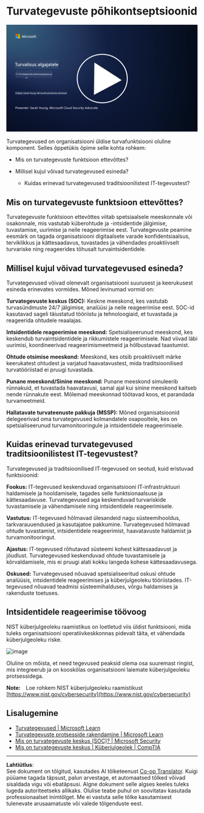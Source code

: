 <!--
CO_OP_TRANSLATOR_METADATA:
{
  "original_hash": "6a55b31df9eebf550d040cef0ef7dff3",
  "translation_date": "2025-10-11T11:16:55+00:00",
  "source_file": "4.1 SecOps key concepts.md",
  "language_code": "et"
}
-->
# Turvategevuste põhikontseptsioonid

[![Vaata videot](../../translated_images/4-1_placeholder.0123f726051a7b9662e6dfa95b10962cbe64c002cde9640da84711fd8d3df642.et.png)](https://learn-video.azurefd.net/vod/player?id=6a1cf511-89e0-493a-8ef9-91c458200266)

Turvategevused on organisatsiooni üldise turvafunktsiooni oluline komponent. Selles õppetükis õpime selle kohta rohkem:

 - Mis on turvategevuste funktsioon ettevõttes?
   
 - Millisel kujul võivad turvategevused esineda?
   
   - Kuidas erinevad turvategevused traditsioonilistest IT-tegevustest?

## Mis on turvategevuste funktsioon ettevõttes?

Turvategevuste funktsioon ettevõttes viitab spetsiaalsele meeskonnale või osakonnale, mis vastutab küberohtude ja -intsidentide jälgimise, tuvastamise, uurimise ja neile reageerimise eest. Turvategevuste peamine eesmärk on tagada organisatsiooni digitaalsete varade konfidentsiaalsus, terviklikkus ja kättesaadavus, tuvastades ja vähendades proaktiivselt turvariske ning reageerides tõhusalt turvaintsidentidele.

## Millisel kujul võivad turvategevused esineda?

Turvategevused võivad olenevalt organisatsiooni suurusest ja keerukusest esineda erinevates vormides. Mõned levinumad vormid on:

**Turvategevuste keskus (SOC):** Keskne meeskond, kes vastutab turvasündmuste 24/7 jälgimise, analüüsi ja neile reageerimise eest. SOC-id kasutavad sageli täiustatud tööriistu ja tehnoloogiaid, et tuvastada ja reageerida ohtudele reaalajas.

**Intsidentidele reageerimise meeskond:** Spetsialiseerunud meeskond, kes keskendub turvaintsidentidele ja rikkumistele reageerimisele. Nad viivad läbi uurimisi, koordineerivad reageerimismeetmeid ja hõlbustavad taastumist.

**Ohtude otsimise meeskond:** Meeskond, kes otsib proaktiivselt märke keerukatest ohtudest ja varjatud haavatavustest, mida traditsioonilised turvatööriistad ei pruugi tuvastada.

**Punane meeskond/Sinine meeskond:** Punane meeskond simuleerib rünnakuid, et tuvastada haavatavusi, samal ajal kui sinine meeskond kaitseb nende rünnakute eest. Mõlemad meeskonnad töötavad koos, et parandada turvameetmeid.

**Hallatavate turvateenuste pakkuja (MSSP):** Mõned organisatsioonid delegeerivad oma turvategevused kolmandatele osapooltele, kes on spetsialiseerunud turvamonitooringule ja intsidentidele reageerimisele.

## Kuidas erinevad turvategevused traditsioonilistest IT-tegevustest?

Turvategevused ja traditsioonilised IT-tegevused on seotud, kuid eristuvad funktsioonid:

**Fookus:** IT-tegevused keskenduvad organisatsiooni IT-infrastruktuuri haldamisele ja hooldamisele, tagades selle funktsionaalsuse ja kättesaadavuse. Turvategevused aga keskenduvad turvariskide tuvastamisele ja vähendamisele ning intsidentidele reageerimisele.

**Vastutus:** IT-tegevused hõlmavad ülesandeid nagu süsteemihooldus, tarkvarauuendused ja kasutajatoe pakkumine. Turvategevused hõlmavad ohtude tuvastamist, intsidentidele reageerimist, haavatavuste haldamist ja turvamonitooringut.

**Ajastus:** IT-tegevused rõhutavad süsteemi kohest kättesaadavust ja jõudlust. Turvategevused keskenduvad ohtude tuvastamisele ja kõrvaldamisele, mis ei pruugi alati kokku langeda kohese kättesaadavusega.

**Oskused:** Turvategevused nõuavad spetsialiseeritud oskusi ohtude analüüsis, intsidentidele reageerimises ja küberjulgeoleku tööriistades. IT-tegevused nõuavad teadmisi süsteemihalduses, võrgu haldamises ja rakenduste toetuses.

## Intsidentidele reageerimise töövoog

NIST küberjulgeoleku raamistikus on loetletud viis üldist funktsiooni, mida tuleks organisatsiooni operatiivkeskkonnas pidevalt täita, et vähendada küberjulgeoleku riske. 

![image](https://github.com/microsoft/Security-101/assets/139931591/f6d19dce-f96e-47bd-9e0a-8019675a602d)

Oluline on mõista, et need tegevused peaksid olema osa suuremast ringist, mis integreerub ja on kooskõlas organisatsiooni laiemate küberjulgeoleku protsessidega. 

**Note:** Loe rohkem NIST küberjulgeoleku raamistikust [https://www.nist.gov/cybersecurity](https://www.nist.gov/cybersecurity)

## Lisalugemine

- [Turvategevused | Microsoft Learn](https://learn.microsoft.com/security/operations/overview?WT.mc_id=academic-96948-sayoung)
- [Turvategevuste protsesside rakendamine | Microsoft Learn](https://learn.microsoft.com/security/operations/?WT.mc_id=academic-96948-sayoung)
- [Mis on turvategevuste keskus (SOC)? | Microsoft Security](https://www.microsoft.com/security/business/security-101/what-is-a-security-operations-center-soc?WT.mc_id=academic-96948-sayoung)
- [Mis on turvategevuste keskus | Küberjulgeolek | CompTIA](https://www.comptia.org/content/articles/what-is-a-security-operations-center)

---

**Lahtiütlus**:  
See dokument on tõlgitud, kasutades AI tõlketeenust [Co-op Translator](https://github.com/Azure/co-op-translator). Kuigi püüame tagada täpsust, palun arvestage, et automaatsed tõlked võivad sisaldada vigu või ebatäpsusi. Algne dokument selle algses keeles tuleks lugeda autoriteetseks allikaks. Olulise teabe puhul on soovitatav kasutada professionaalset inimtõlget. Me ei vastuta selle tõlke kasutamisest tulenevate arusaamatuste või valede tõlgenduste eest.